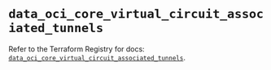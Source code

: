 # `data_oci_core_virtual_circuit_associated_tunnels`

Refer to the Terraform Registry for docs: [`data_oci_core_virtual_circuit_associated_tunnels`](https://registry.terraform.io/providers/oracle/oci/7.19.0/docs/data-sources/core_virtual_circuit_associated_tunnels).
